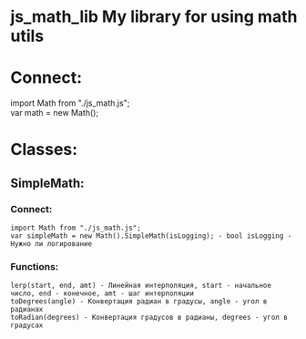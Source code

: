 # js_math_lib My library for using math utils
Connect:
===========
import Math from "./js_math.js";  
var math = new Math();  

Classes:
===========
SimpleMath:
-----------
  ### Connect:
    import Math from "./js_math.js";
    var simpleMath = new Math().SimpleMath(isLogging); - bool isLogging - Нужно ли логирование
  ### Functions:
    lerp(start, end, amt) - Линейная интерполяция, start - начальное число, end - конечное, amt - шаг интерполяции
    toDegrees(angle) - Конвертация радиан в градусы, angle - угол в радианах
    toRadian(degrees) - Конвертация градусов в радианы, degrees - угол в градусах

